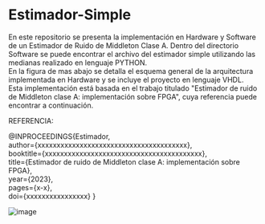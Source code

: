 # Estimador-Simple
En este repositorio se presenta la implementación en Hardware y Software de un Estimador de Ruido de Middleton Clase A. Dentro del directorio Software se puede encontrar el archivo del estimador simple utilizando las medianas realizado en lenguaje PYTHON.  
En la figura de mas abajo se detalla el esquema general de la arquitectura implementada en Hardware y se incluye el proyecto en lenguaje VHDL.  
Esta implementación está basada en el trabajo titulado "Estimador de ruido de Middleton clase A: implementación sobre FPGA", cuya referencia puede encontrar a continuación.  

REFERENCIA:

@INPROCEEDINGS{Estimador,  
	author={xxxxxxxxxxxxxxxxxxxxxxxxxxxxxxxxxxxxxxx},  
	booktitle={xxxxxxxxxxxxxxxxxxxxxxxxxxxxxxxxxxxxxxxxx},   
	title={Estimador de ruido de Middleton clase A: implementación sobre FPGA},   
	year={2023},  
	pages={x-x},  
	doi={xxxxxxxxxxxxxxxx}
	}


![image](https://user-images.githubusercontent.com/109878824/235536513-39cfd50b-09ee-46eb-bfc8-d66e7dd78b64.png)



